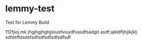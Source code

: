 lemmy-test
==========

Test for Lemmy Build


112fjioj.mk
jhgjhgjhghjjiousfviuydfvasdfsadgit asdf;ajkldfljhjlkjklj
sdfdsffdsdsfsdfsdfsdfsdfsdfsdf